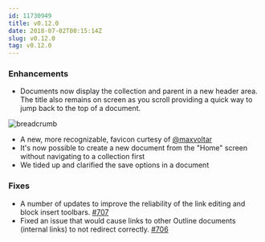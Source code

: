 ```yaml
---
id: 11730949
title: v0.12.0
date: 2018-07-02T00:15:14Z
slug: v0.12.0
tag: v0.12.0
---
```

    
### Enhancements

- Documents now display the collection and parent in a new header area. The title also remains on screen as you scroll providing a quick way to jump back to the top of a document.

![breadcrumb](https://user-images.githubusercontent.com/380914/42140279-495432c6-7d52-11e8-917f-5373ff685186.png)

- A new, more recognizable, favicon curtesy of [@maxvoltar](https://twitter.com/maxvoltar)  
- It's now possible to create a new document from the "Home" screen without navigating to a collection first
- We tided up and clarified the save options in a document

### Fixes

- A number of updates to improve the reliability of the link editing and block insert toolbars. [#707](https://github.com/outline/outline/issues/707)
- Fixed an issue that would cause links to other Outline documents (internal links) to not redirect correctly. [#706](https://github.com/outline/outline/issues/706)
      